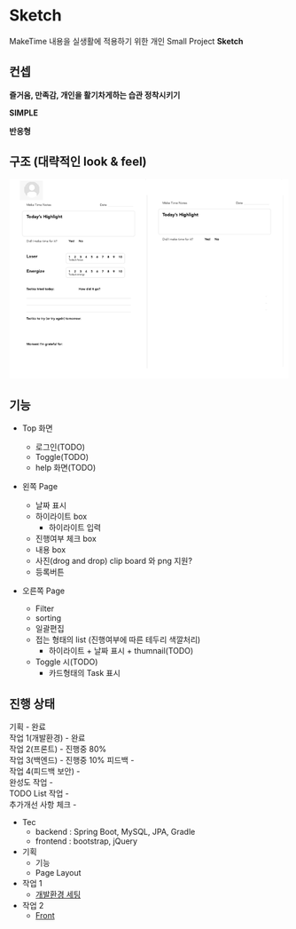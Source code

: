 # Sketch

MakeTime 내용을 실생활에 적용하기 위한 개인 Small Project **Sketch**

## 컨셉

**즐거움, 만족감, 개인을 활기차게하는 습관 정착시키기**  

**SIMPLE**

**반응형**

## 구조 (대략적인 look & feel)

![Base 골격](https://github.com/bluewow/makeTime/blob/master/assets/layout.png)

## 기능 
- Top 화면
	- 로그인(TODO)
	- Toggle(TODO)
	- help 화면(TODO)

- 왼쪽 Page
	- 날짜 표시
	- 하이라이트 box
		- 하이라이트 입력
	- 진행여부 체크 box
	- 내용 box
	- 사진(drog and drop) clip board 와 png 지원?
	- 등록버튼

- 오른쪽 Page
	- Filter
	- sorting
	- 일괄편집
	- 접는 형태의 list (진행여부에 따른 테두리 색깔처리)
		- 하이라이트 + 날짜 표시 + thumnail(TODO) 
	- Toggle 시(TODO)
	  - 카드형태의 Task 표시


## 진행 상태

기획 - 완료  
작업 1(개발환경) - 완료  
작업 2(프론트) - 진행중 80%  
작업 3(백엔드) -  진행중 10%
피드백 -  
작업 4(피드백 보안) -  
완성도 작업 -  
TODO List 작업 -  
추가개선 사항 체크 -  

- Tec
	- backend : Spring Boot, MySQL, JPA, Gradle
	- frontend : bootstrap, jQuery
- 기획
	- 기능
	- Page Layout
- 작업 1 
	- [개발환경 세팅](https://github.com/bluewow/makeTime/blob/master/contents/setting.md.md)
- 작업 2
	- [Front](https://github.com/bluewow/makeTime/blob/master/contents/front.md.md)

<!--stackedit_data:
eyJoaXN0b3J5IjpbLTc1MDY1ODcwNSwxMTM2NzMzODgyLC0xNz
gwNDg4Njg2LDQ1MjgzMTk3NSwyNTc5Mjg0MTMsLTE4MzA3NTg2
OTcsLTk2MzExODc1NywtMTczMjE3NzgyMCwtNTA3MTAzNTg2LC
00ODkxMjgzNiwtMTA4MjIxOTcwMSwtNDU4NTA5MTUzLC02MzUy
MDA5NTgsLTE2ODg1NTY1ODQsLTE0NDE1ODk4MDQsNTIzMDIwNj
UzLDE1NzM2MzAwMzgsMTg4Nzc3NjE4MSwxNDExMzg4MTQ0LC0x
MjQ4MDEwOTQ5XX0=
-->